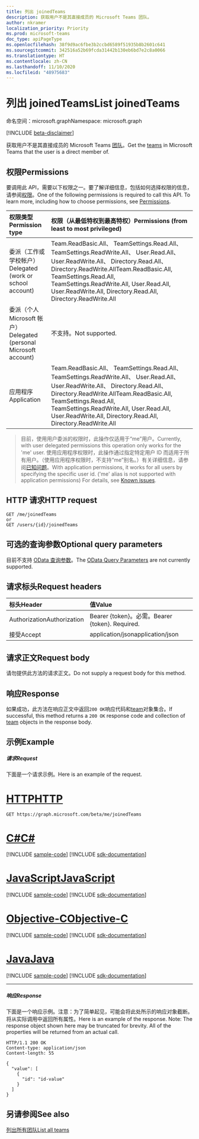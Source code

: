 ```yaml
---
title: 列出 joinedTeams
description: 获取用户不是其直接成员的 Microsoft Teams 团队。
author: nkramer
localization_priority: Priority
ms.prod: microsoft-teams
doc_type: apiPageType
ms.openlocfilehash: 38f9d9ac6fbe3b2ccbd6589f51935b8b2601c641
ms.sourcegitcommit: 342516a52b69fcda31442b130eb6bd7e2c8a0066
ms.translationtype: HT
ms.contentlocale: zh-CN
ms.lasthandoff: 11/10/2020
ms.locfileid: "48975683"
---
```

# <a name="list-joinedteams"></a><span data-ttu-id="a2682-103">列出 joinedTeams</span><span class="sxs-lookup"><span data-stu-id="a2682-103">List joinedTeams</span></span>

<span data-ttu-id="a2682-104">命名空间：microsoft.graph</span><span class="sxs-lookup"><span data-stu-id="a2682-104">Namespace: microsoft.graph</span></span>

[!INCLUDE [beta-disclaimer](../../includes/beta-disclaimer.md)]

<span data-ttu-id="a2682-105">获取用户不是其直接成员的 Microsoft Teams [团队](../resources/team.md)。</span><span class="sxs-lookup"><span data-stu-id="a2682-105">Get the [teams](../resources/team.md) in Microsoft Teams that the user is a direct member of.</span></span>
 
## <a name="permissions"></a><span data-ttu-id="a2682-106">权限</span><span class="sxs-lookup"><span data-stu-id="a2682-106">Permissions</span></span>
<span data-ttu-id="a2682-p101">要调用此 API，需要以下权限之一。要了解详细信息，包括如何选择权限的信息，请参阅[权限](/graph/permissions-reference)。</span><span class="sxs-lookup"><span data-stu-id="a2682-p101">One of the following permissions is required to call this API. To learn more, including how to choose permissions, see [Permissions](/graph/permissions-reference).</span></span>

|<span data-ttu-id="a2682-109">权限类型</span><span class="sxs-lookup"><span data-stu-id="a2682-109">Permission type</span></span>      | <span data-ttu-id="a2682-110">权限（从最低特权到最高特权）</span><span class="sxs-lookup"><span data-stu-id="a2682-110">Permissions (from least to most privileged)</span></span>              |
|:--------------------|:---------------------------------------------------------|
|<span data-ttu-id="a2682-111">委派（工作或学校帐户）</span><span class="sxs-lookup"><span data-stu-id="a2682-111">Delegated (work or school account)</span></span> | <span data-ttu-id="a2682-112">Team.ReadBasic.All、 TeamSettings.Read.All、 TeamSettings.ReadWrite.All、 User.Read.All、 User.ReadWrite.All、 Directory.Read.All、 Directory.ReadWrite.All</span><span class="sxs-lookup"><span data-stu-id="a2682-112">Team.ReadBasic.All, TeamSettings.Read.All, TeamSettings.ReadWrite.All, User.Read.All, User.ReadWrite.All, Directory.Read.All, Directory.ReadWrite.All</span></span> |
|<span data-ttu-id="a2682-113">委派（个人 Microsoft 帐户）</span><span class="sxs-lookup"><span data-stu-id="a2682-113">Delegated (personal Microsoft account)</span></span> | <span data-ttu-id="a2682-114">不支持。</span><span class="sxs-lookup"><span data-stu-id="a2682-114">Not supported.</span></span>    |
|<span data-ttu-id="a2682-115">应用程序</span><span class="sxs-lookup"><span data-stu-id="a2682-115">Application</span></span> | <span data-ttu-id="a2682-116">Team.ReadBasic.All、 TeamSettings.Read.All、 TeamSettings.ReadWrite.All、 User.Read.All、 User.ReadWrite.All、 Directory.Read.All、 Directory.ReadWrite.All</span><span class="sxs-lookup"><span data-stu-id="a2682-116">Team.ReadBasic.All, TeamSettings.Read.All, TeamSettings.ReadWrite.All, User.Read.All, User.ReadWrite.All, Directory.Read.All, Directory.ReadWrite.All</span></span> |

> <span data-ttu-id="a2682-117">目前，使用用户委派的权限时，此操作仅适用于“me”用户。</span><span class="sxs-lookup"><span data-stu-id="a2682-117">Currently, with user delegated permissions this operation only works for the 'me' user.</span></span> 
> <span data-ttu-id="a2682-118">使用应用程序权限时，此操作通过指定特定用户 ID 而适用于所有用户。（使用应用程序权限时，不支持“me”别名。）有关详细信息，请参阅[已知问题](/graph/known-issues#microsoft-teams-users-list-of-joined-teams-preview)。</span><span class="sxs-lookup"><span data-stu-id="a2682-118">With application permissions, it works for all users by specifying  the specific user  id. ('me' alias is not supported with application permissions) For details, see [Known issues](/graph/known-issues#microsoft-teams-users-list-of-joined-teams-preview).</span></span>

## <a name="http-request"></a><span data-ttu-id="a2682-119">HTTP 请求</span><span class="sxs-lookup"><span data-stu-id="a2682-119">HTTP request</span></span>
<!-- { "blockType": "ignored" } -->
```http
GET /me/joinedTeams
or
GET /users/{id}/joinedTeams
```

## <a name="optional-query-parameters"></a><span data-ttu-id="a2682-120">可选的查询参数</span><span class="sxs-lookup"><span data-stu-id="a2682-120">Optional query parameters</span></span>
<span data-ttu-id="a2682-121">目前不支持 [OData 查询参数](/graph/query-parameters)。</span><span class="sxs-lookup"><span data-stu-id="a2682-121">The [OData Query Parameters](/graph/query-parameters) are not currently supported.</span></span>

## <a name="request-headers"></a><span data-ttu-id="a2682-122">请求标头</span><span class="sxs-lookup"><span data-stu-id="a2682-122">Request headers</span></span>
| <span data-ttu-id="a2682-123">标头</span><span class="sxs-lookup"><span data-stu-id="a2682-123">Header</span></span>       | <span data-ttu-id="a2682-124">值</span><span class="sxs-lookup"><span data-stu-id="a2682-124">Value</span></span> |
|:---------------|:--------|
| <span data-ttu-id="a2682-125">Authorization</span><span class="sxs-lookup"><span data-stu-id="a2682-125">Authorization</span></span>  | <span data-ttu-id="a2682-p103">Bearer {token}。必需。</span><span class="sxs-lookup"><span data-stu-id="a2682-p103">Bearer {token}. Required.</span></span>  |
| <span data-ttu-id="a2682-128">接受</span><span class="sxs-lookup"><span data-stu-id="a2682-128">Accept</span></span>  | <span data-ttu-id="a2682-129">application/json</span><span class="sxs-lookup"><span data-stu-id="a2682-129">application/json</span></span>|

## <a name="request-body"></a><span data-ttu-id="a2682-130">请求正文</span><span class="sxs-lookup"><span data-stu-id="a2682-130">Request body</span></span>
<span data-ttu-id="a2682-131">请勿提供此方法的请求正文。</span><span class="sxs-lookup"><span data-stu-id="a2682-131">Do not supply a request body for this method.</span></span>

## <a name="response"></a><span data-ttu-id="a2682-132">响应</span><span class="sxs-lookup"><span data-stu-id="a2682-132">Response</span></span>

<span data-ttu-id="a2682-133">如果成功，此方法在响应正文中返回`200 OK`响应代码和[team](../resources/team.md)对象集合。</span><span class="sxs-lookup"><span data-stu-id="a2682-133">If successful, this method returns a `200 OK` response code and collection of [team](../resources/team.md) objects in the response body.</span></span>

## <a name="example"></a><span data-ttu-id="a2682-134">示例</span><span class="sxs-lookup"><span data-stu-id="a2682-134">Example</span></span>
##### <a name="request"></a><span data-ttu-id="a2682-135">请求</span><span class="sxs-lookup"><span data-stu-id="a2682-135">Request</span></span>
<span data-ttu-id="a2682-136">下面是一个请求示例。</span><span class="sxs-lookup"><span data-stu-id="a2682-136">Here is an example of the request.</span></span>

# <a name="http"></a>[<span data-ttu-id="a2682-137">HTTP</span><span class="sxs-lookup"><span data-stu-id="a2682-137">HTTP</span></span>](#tab/http)
<!-- {
  "blockType": "request",
  "name": "get_joinedteams"
}-->
```msgraph-interactive
GET https://graph.microsoft.com/beta/me/joinedTeams
```
# <a name="c"></a>[<span data-ttu-id="a2682-138">C#</span><span class="sxs-lookup"><span data-stu-id="a2682-138">C#</span></span>](#tab/csharp)
[!INCLUDE [sample-code](../includes/snippets/csharp/get-joinedteams-csharp-snippets.md)]
[!INCLUDE [sdk-documentation](../includes/snippets/snippets-sdk-documentation-link.md)]

# <a name="javascript"></a>[<span data-ttu-id="a2682-139">JavaScript</span><span class="sxs-lookup"><span data-stu-id="a2682-139">JavaScript</span></span>](#tab/javascript)
[!INCLUDE [sample-code](../includes/snippets/javascript/get-joinedteams-javascript-snippets.md)]
[!INCLUDE [sdk-documentation](../includes/snippets/snippets-sdk-documentation-link.md)]

# <a name="objective-c"></a>[<span data-ttu-id="a2682-140">Objective-C</span><span class="sxs-lookup"><span data-stu-id="a2682-140">Objective-C</span></span>](#tab/objc)
[!INCLUDE [sample-code](../includes/snippets/objc/get-joinedteams-objc-snippets.md)]
[!INCLUDE [sdk-documentation](../includes/snippets/snippets-sdk-documentation-link.md)]

# <a name="java"></a>[<span data-ttu-id="a2682-141">Java</span><span class="sxs-lookup"><span data-stu-id="a2682-141">Java</span></span>](#tab/java)
[!INCLUDE [sample-code](../includes/snippets/java/get-joinedteams-java-snippets.md)]
[!INCLUDE [sdk-documentation](../includes/snippets/snippets-sdk-documentation-link.md)]

---

##### <a name="response"></a><span data-ttu-id="a2682-142">响应</span><span class="sxs-lookup"><span data-stu-id="a2682-142">Response</span></span>
<span data-ttu-id="a2682-p104">下面是一个响应示例。注意：为了简单起见，可能会将此处所示的响应对象截断。将从实际调用中返回所有属性。</span><span class="sxs-lookup"><span data-stu-id="a2682-p104">Here is an example of the response. Note: The response object shown here may be truncated for brevity. All of the properties will be returned from an actual call.</span></span>
<!-- {
  "blockType": "response",
  "truncated": true,
  "@odata.type": "microsoft.graph.group",
  "isCollection": true
} -->
```http
HTTP/1.1 200 OK
Content-type: application/json
Content-length: 55

{
  "value": [
    {
      "id": "id-value"
    }
  ]
}
```

## <a name="see-also"></a><span data-ttu-id="a2682-146">另请参阅</span><span class="sxs-lookup"><span data-stu-id="a2682-146">See also</span></span>
[<span data-ttu-id="a2682-147">列出所有团队</span><span class="sxs-lookup"><span data-stu-id="a2682-147">List all teams</span></span>](/graph/teams-list-all-teams)

<!-- uuid: 8fcb5dbc-d5aa-4681-8e31-b001d5168d79
2015-10-25 14:57:30 UTC -->
<!--
{
  "type": "#page.annotation",
  "description": "List joinedTeams",
  "keywords": "",
  "section": "documentation",
  "tocPath": "",
  "suppressions": [
  ]
}
-->
